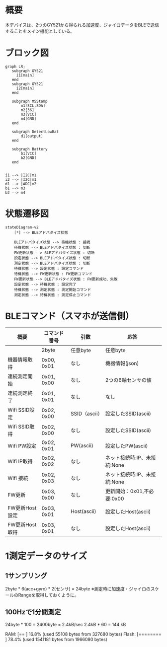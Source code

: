 # 概要
本デバイスは、2つのGY521から得られる加速度、ジャイロデータをBLEで送信することをメイン機能としている。

# ブロック図
 ```mermaid
graph LR;
    subgraph GY521 
      i1[main]
    end
    subgraph GY521 
      i2[main]
    end

    subgraph M5Stamp
        m1[SCL,SDA]
        m2[36]
        m3[VCC]
        m4[GND]
    end

    subgraph DetectLowBat 
        d1[output]
    end

    subgraph Battery
        b1[VCC]
        b2[GND]
    end


i1 --> |I2C|m1
i2 --> |I2C|m1
d1 --> |ADC|m2
b1 --> m3
b2 --> m4
 ```
 # 状態遷移図
```mermaid
stateDiagram-v2
    [*] --> BLEアドバタイズ状態

    BLEアドバタイズ状態 --> 待機状態 : 接続
    待機状態 --> BLEアドバタイズ状態 : 切断 
    FW更新状態 --> BLEアドバタイズ状態 : 切断 
    設定状態 --> BLEアドバタイズ状態 : 切断 
    測定状態 --> BLEアドバタイズ状態 : 切断 
    待機状態 --> 設定状態 : 設定コマンド
    待機状態 --> FW更新状態 : FW更新コマンド
    FW更新状態 --> BLEアドバタイズ状態 : FW更新成功、失敗
    設定状態 --> 待機状態 : 設定完了
    待機状態 --> 測定状態 : 測定開始コマンド
    測定状態 --> 待機状態 : 測定停止コマンド
```

# BLEコマンド（スマホが送信側）
| 概要           | コマンド番号 | 引数          | 応答                         |
| -------------- | ------------ | ------------- | ---------------------------- |
|                | 2byte        | 任意byte      | 任意byte                     |
| 機器情報取得   | 0x00, 0x01   | なし          | 機器情報(json)               |
| 連続測定開始   | 0x01, 0x00   | なし          | 2つの6軸センサの値           |
| 連続測定終了   | 0x01, 0x01   | なし          | なし                         |
| Wifi SSID設定  | 0x02, 0x00   | SSID（ascii） | 設定したSSID(ascii)          |
| Wifi SSID取得  | 0x02, 0x00   | なし          | 設定したSSID(ascii)          |
| Wifi PW設定    | 0x02, 0x01   | PW(ascii)     | 設定したPW(ascii)            |
| Wifi IP取得    | 0x02, 0x02   | なし          | ネット接続時:IP、未接続:None |
| Wifi 接続      | 0x02, 0x03   | なし          | ネット接続時:IP、未接続:None |
| FW更新         | 0x03, 0x00   | なし          | 更新開始：0x01,不必要:0x00   |
| FW更新Host設定 | 0x03, 0x01   | Host(ascii)   | 設定したHost(ascii)          |
| FW更新Host取得 | 0x03, 0x01   | なし          | 設定したHost(ascii)          |


# 1測定データのサイズ
## 1サンプリング
2byte * 6(acc+gyro) * 2(センサ) = 24byte
※測定時に加速度・ジャイロのスケールのRangeを取得しておくように。

## 100Hzで1分間測定
24byte * 100 = 2400byte = 2.4kB/sec
2.4kB * 60 = 144 kB

RAM:   [==        ]  16.8% (used 55108 bytes from 327680 bytes)
Flash: [========  ]  78.4% (used 1541181 bytes from 1966080 bytes)